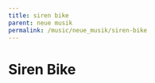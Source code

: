 ```yaml
---
title: siren bike
parent: neue musik
permalink: /music/neue_musik/siren-bike
---
```



# Siren Bike
